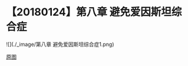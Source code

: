 # 【20180124】第八章 避免爱因斯坦综合症

![](./_image/第八章 避免爱因斯坦综合症1.png)


[原图](https://www.processon.com/view/link/5a688bbde4b07d47b1428203)